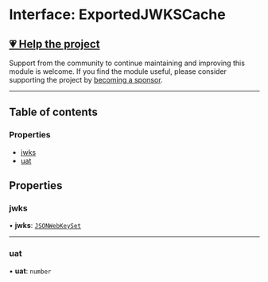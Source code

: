 # Interface: ExportedJWKSCache

## [💗 Help the project](https://github.com/sponsors/panva)

Support from the community to continue maintaining and improving this module is welcome. If you find the module useful, please consider supporting the project by [becoming a sponsor](https://github.com/sponsors/panva).

---

## Table of contents

### Properties

- [jwks](jwks_remote.ExportedJWKSCache.md#jwks)
- [uat](jwks_remote.ExportedJWKSCache.md#uat)

## Properties

### jwks

• **jwks**: [`JSONWebKeySet`](types.JSONWebKeySet.md)

___

### uat

• **uat**: `number`
